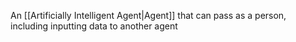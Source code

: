 An [[Artificially Intelligent Agent|Agent]] that can pass as a person, including inputting data to another agent